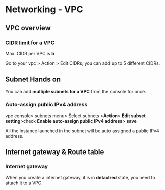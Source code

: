 # Networking - VPC

## VPC overview

### CIDR limit for a VPC

Max. CIDR per VPC is **5**

Go to your vpc > Action > Edit CIDRs, you can add up to 5 different CIDRs.

## Subnet Hands on

You can add **multiple subnets for a VPC** from the console for once.

### Auto-assign public IPv4 address

 vpc console> subnets menu> Select subnets >**Action**> **Edit subset setting**>check **Enable auto-assign public IPv4 address**> **save**

All the instance launched in the subnet will be auto assigned a public IPv4 address.

## Internet gateway & Route table

### Internet gateway

When you create a internet gateway, it is in **detached** state, you need to attach it to a VPC.
